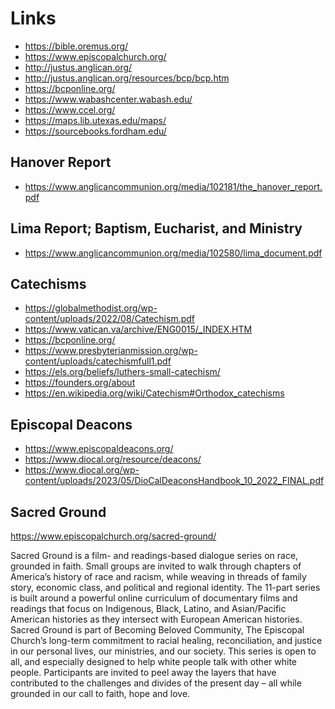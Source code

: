 # Links


* https://bible.oremus.org/
* https://www.episcopalchurch.org/
* http://justus.anglican.org/
* http://justus.anglican.org/resources/bcp/bcp.htm
* https://bcponline.org/
* https://www.wabashcenter.wabash.edu/
* https://www.ccel.org/
* https://maps.lib.utexas.edu/maps/
* https://sourcebooks.fordham.edu/

## Hanover Report

* https://www.anglicancommunion.org/media/102181/the_hanover_report.pdf


## Lima Report; Baptism, Eucharist, and Ministry

* https://www.anglicancommunion.org/media/102580/lima_document.pdf

## Catechisms

* https://globalmethodist.org/wp-content/uploads/2022/08/Catechism.pdf
* https://www.vatican.va/archive/ENG0015/_INDEX.HTM
* https://bcponline.org/
* https://www.presbyterianmission.org/wp-content/uploads/catechismfull1.pdf
* https://els.org/beliefs/luthers-small-catechism/
* https://founders.org/about
* https://en.wikipedia.org/wiki/Catechism#Orthodox_catechisms

## Episcopal Deacons

* https://www.episcopaldeacons.org/
* https://www.diocal.org/resource/deacons/
* https://www.diocal.org/wp-content/uploads/2023/05/DioCalDeaconsHandbook_10_2022_FINAL.pdf


## Sacred Ground

https://www.episcopalchurch.org/sacred-ground/

Sacred Ground is a film- and readings-based dialogue series on race, grounded in faith.  Small groups are invited to walk through chapters of America’s history of race and racism, while weaving in threads of family story, economic class, and political and regional identity.
The 11-part series is built around a powerful online curriculum of documentary films and readings that focus on Indigenous, Black, Latino, and Asian/Pacific American histories as they intersect with European American histories.
Sacred Ground is part of Becoming Beloved Community, The Episcopal Church’s long-term commitment to racial healing, reconciliation, and justice in our personal lives, our ministries, and our society.  This series is open to all, and especially designed to help white people talk with other white people.  Participants are invited to peel away the layers that have contributed to the challenges and divides of the present day – all while grounded in our call to faith, hope and love.
